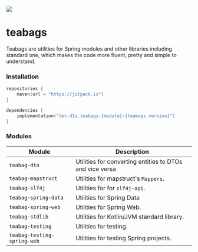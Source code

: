 [![](https://jitpack.io/v/d1snin/teabags.svg)](https://jitpack.io/#d1snin/teabags)

# teabags

Teabags are utilities for Spring modules and other libraries including standard one, which makes the code more fluent,
pretty and simple to understand.

### Installation

```kotlin
repositories {
    maven(url = "https://jitpack.io")
}

dependencies {
    implementation("dev.d1s.teabags:{module}:{teabags version}")
}
```

### Modules

| Module                      | Description                                              |
|-----------------------------|----------------------------------------------------------|
| `teabag-dto`                | Utilities for converting entities to DTOs and vice versa |
| `teabag-mapstruct`          | Utilities for mapstruct's `Mappers`.                     |
| `teabag-slf4j`              | Utilities for for `slf4j-api`.                           |
| `teabag-spring-data`        | Utilities for Spring Data                                | 
| `teabag-spring-web`         | Utilities for Spring Web.                                |
| `teabag-stdlib`             | Utilities for Kotlin/JVM standard library.               |
| `teabag-testing`            | Utilities for testing.                                   |
| `teabag-testing-spring-web` | Utilities for testing Spring projects.                   |
